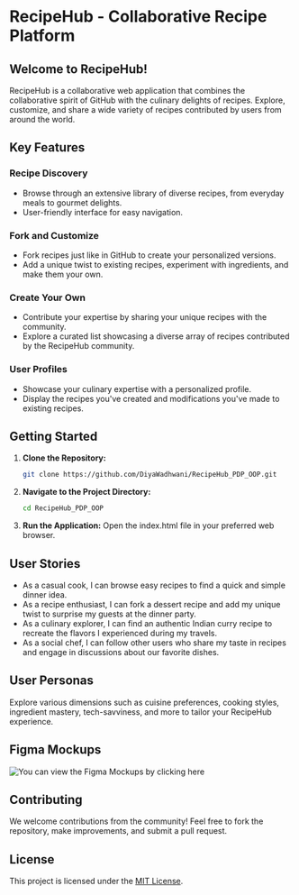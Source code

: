# RecipeHub - Collaborative Recipe Platform

## Welcome to RecipeHub!

RecipeHub is a collaborative web application that combines the collaborative spirit of GitHub with the culinary delights of recipes. Explore, customize, and share a wide variety of recipes contributed by users from around the world.

## Key Features

### Recipe Discovery
- Browse through an extensive library of diverse recipes, from everyday meals to gourmet delights.
- User-friendly interface for easy navigation.

### Fork and Customize
- Fork recipes just like in GitHub to create your personalized versions.
- Add a unique twist to existing recipes, experiment with ingredients, and make them your own.

### Create Your Own
- Contribute your expertise by sharing your unique recipes with the community.
- Explore a curated list showcasing a diverse array of recipes contributed by the RecipeHub community.

### User Profiles
- Showcase your culinary expertise with a personalized profile.
- Display the recipes you've created and modifications you've made to existing recipes.

## Getting Started

1. **Clone the Repository:**
    ```bash
   git clone https://github.com/DiyaWadhwani/RecipeHub_PDP_OOP.git

2. **Navigate to the Project Directory:**
    ```bash
   cd RecipeHub_PDP_OOP

3. **Run the Application:**
    Open the index.html file in your preferred web browser.

## User Stories

- As a casual cook, I can browse easy recipes to find a quick and simple dinner idea.
- As a recipe enthusiast, I can fork a dessert recipe and add my unique twist to surprise my guests at the dinner party.
- As a culinary explorer, I can find an authentic Indian curry recipe to recreate the flavors I experienced during my travels.
- As a social chef, I can follow other users who share my taste in recipes and engage in discussions about our favorite dishes.

## User Personas

Explore various dimensions such as cuisine preferences, cooking styles, ingredient mastery, tech-savviness, and more to tailor your RecipeHub experience.

## Figma Mockups

![You can view the Figma Mockups by clicking here](https://www.figma.com/file/3SrsjFI1bN6nqfqBXoE9BB/RecipeHub?type=design&node-id=0%3A1&mode=design&t=ZJ2irtYacYVE7ic5-1)

## Contributing

We welcome contributions from the community! Feel free to fork the repository, make improvements, and submit a pull request.

## License

This project is licensed under the [MIT License](LICENSE).
